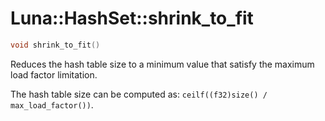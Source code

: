 # Luna::HashSet::shrink_to_fit

```c++
void shrink_to_fit()
```

Reduces the hash table size to a minimum value that satisfy the maximum load factor limitation. 

The hash table size can be computed as: `ceilf((f32)size() / max_load_factor())`. 

